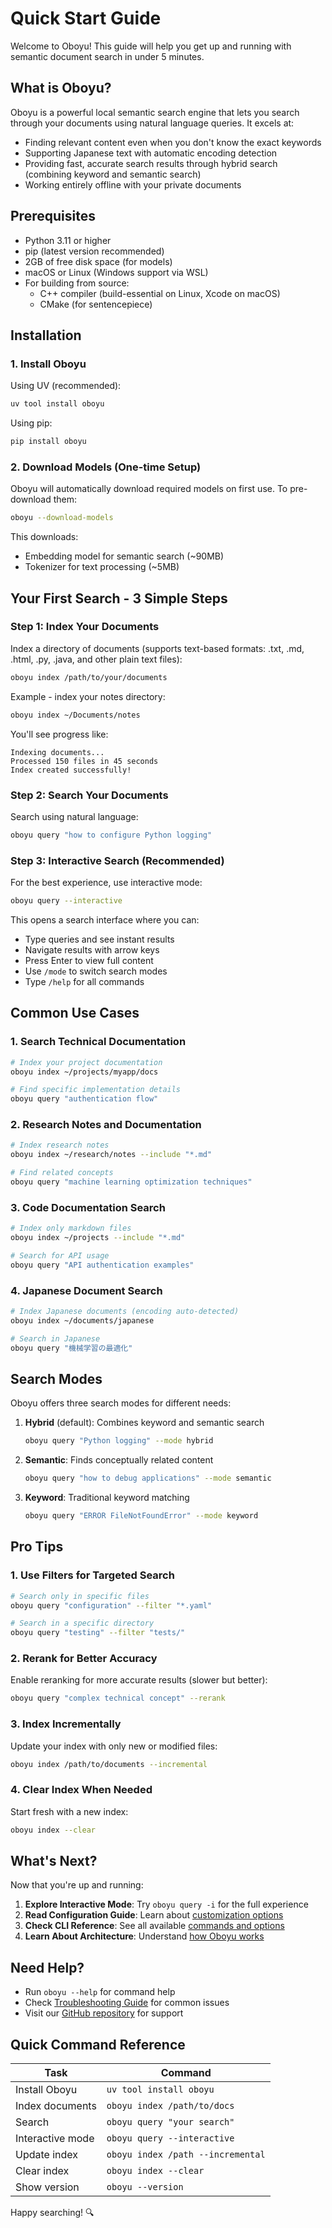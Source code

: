 # Quick Start Guide

Welcome to Oboyu! This guide will help you get up and running with semantic document search in under 5 minutes.

## What is Oboyu?

Oboyu is a powerful local semantic search engine that lets you search through your documents using natural language queries. It excels at:
- Finding relevant content even when you don't know the exact keywords
- Supporting Japanese text with automatic encoding detection
- Providing fast, accurate search results through hybrid search (combining keyword and semantic search)
- Working entirely offline with your private documents

## Prerequisites

- Python 3.11 or higher
- pip (latest version recommended)
- 2GB of free disk space (for models)
- macOS or Linux (Windows support via WSL)
- For building from source:
  - C++ compiler (build-essential on Linux, Xcode on macOS)
  - CMake (for sentencepiece)

## Installation

### 1. Install Oboyu

Using UV (recommended):
```bash
uv tool install oboyu
```

Using pip:
```bash
pip install oboyu
```

### 2. Download Models (One-time Setup)

Oboyu will automatically download required models on first use. To pre-download them:

```bash
oboyu --download-models
```

This downloads:
- Embedding model for semantic search (~90MB)
- Tokenizer for text processing (~5MB)

## Your First Search - 3 Simple Steps

### Step 1: Index Your Documents

Index a directory of documents (supports text-based formats: .txt, .md, .html, .py, .java, and other plain text files):

```bash
oboyu index /path/to/your/documents
```

Example - index your notes directory:
```bash
oboyu index ~/Documents/notes
```

You'll see progress like:
```
Indexing documents...
Processed 150 files in 45 seconds
Index created successfully!
```

### Step 2: Search Your Documents

Search using natural language:

```bash
oboyu query "how to configure Python logging"
```

### Step 3: Interactive Search (Recommended)

For the best experience, use interactive mode:

```bash
oboyu query --interactive
```

This opens a search interface where you can:
- Type queries and see instant results
- Navigate results with arrow keys
- Press Enter to view full content
- Use `/mode` to switch search modes
- Type `/help` for all commands

## Common Use Cases

### 1. Search Technical Documentation
```bash
# Index your project documentation
oboyu index ~/projects/myapp/docs

# Find specific implementation details
oboyu query "authentication flow"
```

### 2. Research Notes and Documentation
```bash
# Index research notes
oboyu index ~/research/notes --include "*.md"

# Find related concepts
oboyu query "machine learning optimization techniques"
```

### 3. Code Documentation Search
```bash
# Index only markdown files
oboyu index ~/projects --include "*.md"

# Search for API usage
oboyu query "API authentication examples"
```

### 4. Japanese Document Search
```bash
# Index Japanese documents (encoding auto-detected)
oboyu index ~/documents/japanese

# Search in Japanese
oboyu query "機械学習の最適化"
```

## Search Modes

Oboyu offers three search modes for different needs:

1. **Hybrid** (default): Combines keyword and semantic search
   ```bash
   oboyu query "Python logging" --mode hybrid
   ```

2. **Semantic**: Finds conceptually related content
   ```bash
   oboyu query "how to debug applications" --mode semantic
   ```

3. **Keyword**: Traditional keyword matching
   ```bash
   oboyu query "ERROR FileNotFoundError" --mode keyword
   ```

## Pro Tips

### 1. Use Filters for Targeted Search
```bash
# Search only in specific files
oboyu query "configuration" --filter "*.yaml"

# Search in a specific directory
oboyu query "testing" --filter "tests/"
```

### 2. Rerank for Better Accuracy
Enable reranking for more accurate results (slower but better):
```bash
oboyu query "complex technical concept" --rerank
```

### 3. Index Incrementally
Update your index with only new or modified files:
```bash
oboyu index /path/to/documents --incremental
```

### 4. Clear Index When Needed
Start fresh with a new index:
```bash
oboyu index --clear
```

## What's Next?

Now that you're up and running:

1. **Explore Interactive Mode**: Try `oboyu query -i` for the full experience
2. **Read Configuration Guide**: Learn about [customization options](configuration.md)
3. **Check CLI Reference**: See all available [commands and options](cli.md)
4. **Learn About Architecture**: Understand [how Oboyu works](architecture.md)

## Need Help?

- Run `oboyu --help` for command help
- Check [Troubleshooting Guide](troubleshooting.md) for common issues
- Visit our [GitHub repository](https://github.com/sonesuke/oboyu) for support

## Quick Command Reference

| Task | Command |
|------|---------|
| Install Oboyu | `uv tool install oboyu` |
| Index documents | `oboyu index /path/to/docs` |
| Search | `oboyu query "your search"` |
| Interactive mode | `oboyu query --interactive` |
| Update index | `oboyu index /path --incremental` |
| Clear index | `oboyu index --clear` |
| Show version | `oboyu --version` |

Happy searching! 🔍